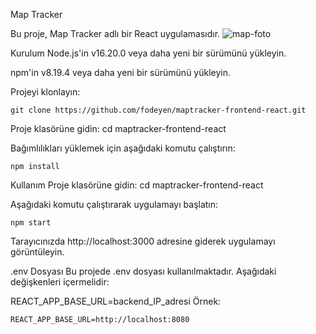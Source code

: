 Map Tracker

Bu proje, Map Tracker adlı bir React uygulamasıdır.
![map-foto](https://github.com/fodeyen/maptracker-frontend-react/assets/37729399/3f3b4fb7-d572-41ef-993c-a1c125db9039)


Kurulum
Node.js'in v16.20.0 veya daha yeni bir sürümünü yükleyin.

npm'in v8.19.4 veya daha yeni bir sürümünü yükleyin.

Projeyi klonlayın: 
```
git clone https://github.com/fodeyen/maptracker-frontend-react.git
```
Proje klasörüne gidin: cd maptracker-frontend-react

Bağımlılıkları yüklemek için aşağıdaki komutu çalıştırın:
```
npm install
```
Kullanım
Proje klasörüne gidin: cd maptracker-frontend-react

Aşağıdaki komutu çalıştırarak uygulamayı başlatın:
```
npm start
```
Tarayıcınızda http://localhost:3000 adresine giderek uygulamayı görüntüleyin.

.env Dosyası
Bu projede .env dosyası kullanılmaktadır. Aşağıdaki değişkenleri içermelidir:

REACT_APP_BASE_URL=backend_IP_adresi
Örnek:
```
REACT_APP_BASE_URL=http://localhost:8080
```
